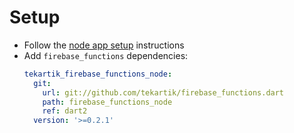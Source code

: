 # Setup

- Follow the [node app setup](https://github.com/tekartik/app_node_utils.dart/tree/master/app_build) instructions
- Add `firebase_functions` dependencies:
  ```yaml
  tekartik_firebase_functions_node:
    git:
      url: git://github.com/tekartik/firebase_functions.dart
      path: firebase_functions_node
      ref: dart2
    version: '>=0.2.1'
  ```